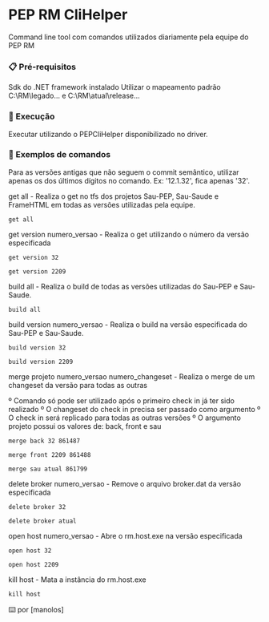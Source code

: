 # PEP RM CliHelper

Command line tool com comandos utilizados diariamente pela equipe do PEP RM

### 📋 Pré-requisitos

Sdk do .NET framework instalado
Utilizar o mapeamento padrão C:\RM\legado\... e C:\RM\atual\release\...

### 🔧 Execução

Executar utilizando o PEPCliHelper disponibilizado no driver.

### 🔩 Exemplos de comandos

Para as versões antigas que não seguem o commit semântico, utilizar apenas os dos últimos dígitos no comando. Ex: '12.1.32', fica apenas '32'.

get all - Realiza o get no tfs dos projetos Sau-PEP, Sau-Saude e FrameHTML em todas as versões utilizadas pela equipe.

```
get all
```

get version numero_versao - Realiza o get utilizando o número da versão especificada 

```
get version 32
```
```
get version 2209
```

build all - Realiza o build de todas as versões utilizadas do Sau-PEP e Sau-Saude.

```
build all
```

build version numero_versao - Realiza o build na versão especificada do Sau-PEP e Sau-Saude.

```
build version 32
```
```
build version 2209
```

merge projeto numero_versao numero_changeset - Realiza o merge de um changeset da versão para todas as outras

º Comando só pode ser utilizado após o primeiro check in já ter sido realizado
º O changeset do check in precisa ser passado como argumento
º O check in será replicado para todas as outras versões
º O argumento projeto possui os valores de: back, front e sau

```
merge back 32 861487
```

```
merge front 2209 861488
```

```
merge sau atual 861799
```

delete broker numero_versao - Remove o arquivo broker.dat da versão especificada

```
delete broker 32
```

```
delete broker atual
```

open host numero_versao - Abre o rm.host.exe na versão especificada

```
open host 32
```

```
open host 2209
```

kill host - Mata a instância do rm.host.exe

```
kill host
```


⌨️ por [manolos]
